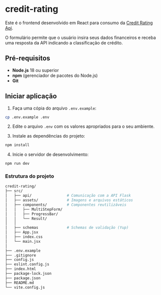 # credit-rating

Este é o frontend desenvolvido em React para consumo da [Credit Rating Api](https://github.com/lucasrochabz/credit-rating-api).

O formulário permite que o usuário insira seus dados financeiros e receba uma resposta da API indicando a classificação de crédito.

## Pré-requisitos

- **Node.js** 18 ou superior
- **npm** (gerenciador de pacotes do Node.js)
- **Git**

## Iniciar aplicação

1. Faça uma cópia do arquivo `.env.example`:

```bash
cp .env.example .env
```

2. Edite o arquivo `.env` com os valores apropriados para o seu ambiente.

3. Instale as dependências do projeto:

```bash
npm install
```

4. Inicie o servidor de desenvolvimento:

```bash
npm run dev
```

### Estrutura do projeto

```bash
credit-rating/
├── src/
│   ├── api/                # Comunicação com a API Flask
│   ├── assets/             # Imagens e arquivos estáticos
│   ├── components/         # Componentes reutilizáveis
│   │   ├── MultiStepForm/
│   │   ├── ProgressBar/
│   │   └── Result/
│   │
│   ├── schemas             # Schemas de validação (Yup)
│   ├── App.jsx
│   ├── index.css
│   └── main.jsx
│
├── .env.example
├── .gitignore
├── config.js
├── eslint.config.js
├── index.html
├── package-lock.json
├── package.json
├── README.md
└── vite.config.js
```
